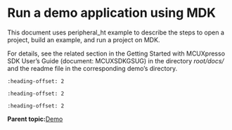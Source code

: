 # Run a demo application using MDK

This document uses peripheral\_ht example to describe the steps to open a project, build an example, and run a project on MDK.

For details, see the related section in the Getting Started with MCUXpresso SDK User’s Guide \(document: MCUXSDKGSUG\) in the directory *root/docs/* and the readme file in the corresponding demo’s directory.


```{include} ../topics/open_an_mdk_project.md
:heading-offset: 2
```

```{include} ../topics/build_an_mdk_example.md
:heading-offset: 2
```

```{include} ../topics/run_an_mdk_example.md
:heading-offset: 2
```

**Parent topic:**[Demo](../topics/demo.md)

